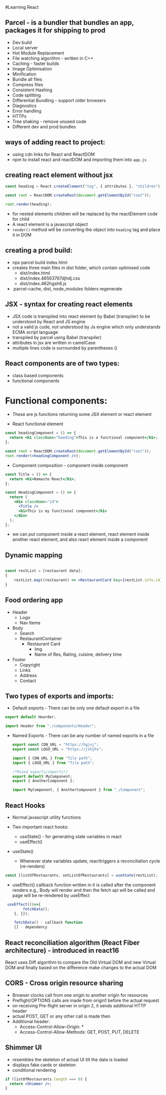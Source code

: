 #Learning React

## Parcel - is a bundler that bundles an app, packages it for shipping to prod

- Dev build
- Local server
- Hot Module Replacement
- File watching algorithm - written in C++
- Caching - faster builds
- Image Optimisation
- Minification
- Bundle all files
- Compress files
- Consistent Hashing
- Code splitting
- Differential Bundling - support older browsers
- Diagnostics
- Error handling
- HTTPs
- Tree shaking - remove unused code
- Different dev and prod bundles

## ways of adding react to project:

- using cdn links for React and ReactDOM
- npm to install react and reactDOM and importing them into `app.js`

## creating react element without jsx

```jsx
const heading = React.createElement("tag", { attributes }, "children");

const root = ReactDOM.createRoot(document.getElementById("root"));

root.render(heading);
```

- for nested elements children will be replaced by the reactElement code for child
- A react element is a javascript object
- `render()` method will be converting the object into `heading` tag and place it in DOM

## creating a prod build:

- npx parcel build index.html
- creates three main files in dist folder, which contain optimised code
  - dist/index.html
  - dist/index.46563767djhdj.css
  - dist/index.462hgsh6.js
- .parcel-cache, dist, node_modules folders regenerate

## JSX - syntax for creating react elements

- JSX code is transpiled into react element by Babel (transpiler) to be understood by React and JS engine
- not a valid js code, not understood by Js engine which only understands ECMA script language
- transpiled by parcel using Babel (transpiler)
- attributes in jsx are written in camelCase
- multiple lines code is surrounded by parentheses ()

## React components are of two types:

- class based components
- functional components

# Functional components:

- These are js functions returning some JSX element or react element

- React functional element

```jsx
const headingComponent = () => {
  return <h1 className="haeding">This is a functional component</h1>;
};

const root = ReactDOM.createRoot(document.getElementById("root"));
root.render(<headingComponent />);
```

- Component composition - component inside component

```jsx
const Title = () => {
  return <h1>Namaste React</h1>;
};

const HeadingComponent = () => {
  return (
    <div className="id">
      <Title />
      <h1>This is my functional component</h1>
    </div>
  );
};
```

- we can put component inside a react element, react element inside another react element, and also react element inside a component

## Dynamic mapping

```jsx

const restList = [restaurant data];
{
    restList.map((restaurant) => <RestaurantCard key={restList.info.id} resData= {restaurant}/>)
}

```

## Food ordering app

- Header
  - Logo
  - Nav Items
- Body
  - Search
  - RestaurantContainer
    - Restaurant Card
      - Img
      - Name of Res, Rating, cuisine, delivery time
- Footer
  - Copyright
  - Links
  - Address
  - Contact

## Two types of exports and imports:

- Default exports - There can be only one default export in a file

```jsx
export default Hearder;

import Header from "./components/Header";
```

- Named Exports - There can be any number of named exports in a file

  ```jsx
  export const CDN_URL = "https://hgjsj";
  export const LOGO_URL = "https://jshjhs";

  import { CDN_URL } from "file path";
  import { LOGO_URL } from "file path";

  /*Mixed exports/imports*/
  export default MyComponent;
  export { AnotherComponent };

  import MyComponent, { AnotherComponent } from "./Component";
  ```

## React Hooks

- Normal javascript utility functions
- Two important react hooks:

  - useState() - for generating state variables in react
  - useEffect()

- useState()
  - Whenever state variables update, reacttriggers a reconciliation cycle (re-renders)

```jsx
const [listOfRestaurants, setListOfRestaurants] = useState(restList);
```

- useEffect()
  callback function written in it is called after the component renders
  e.g., Body will render and then the fetch api will be called and page will be re-rendered by useEffect

```jsx
 useEffect(()=>{
        fetchData();
    }, []);

    fetchData() - callback function
    [] - dependency
```

## React reconciliation algorithm (React Fiber architecture) - introduced in react16

React uses Diff algorithm to compare the Old Virtual DOM and new Virtual DOM and finally based on the difference make changes to the actual DOM

## CORS - Cross origin resource sharing

- Browser clocks call from one origin to another origin for resources
- Preflight/OPTIONS calls are made from origin1 before the actual request
- on receiving Pre-flight server in origin 2, it sends additional HTTP header
- actual POST, GET or any other call is made then
- Additional header:
  - Access-Control-Allow-Origin: \*
  - Access-Control-Allow-Methods: GET, POST, PUT, DELETE

## Shimmer UI

- resembles the skeleton of actual UI till the data is loaded
- displays fake cards or skeleton
- conditional rendering

```jsx
if (listOfRestaurants.length === 0) {
  return <Shimmer />;
}
```

